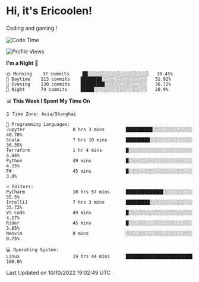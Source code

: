 # Hi, it's Ericoolen!
Coding and gaming！

<!--START_SECTION:waka-->
![Code Time](http://img.shields.io/badge/Code%20Time-434%20hrs%202%20mins-blue)

![Profile Views](http://img.shields.io/badge/Profile%20Views-1-blue)

**I'm a Night 🦉** 

```text
🌞 Morning    37 commits     ██░░░░░░░░░░░░░░░░░░░░░░░   10.45% 
🌆 Daytime    113 commits    ████████░░░░░░░░░░░░░░░░░   31.92% 
🌃 Evening    130 commits    █████████░░░░░░░░░░░░░░░░   36.72% 
🌙 Night      74 commits     █████░░░░░░░░░░░░░░░░░░░░   20.9%

```


📊 **This Week I Spent My Time On** 

```text
⌚︎ Time Zone: Asia/Shanghai

💬 Programming Languages: 
Jupyter                  8 hrs 3 mins        ██████████░░░░░░░░░░░░░░░   40.78% 
Scala                    7 hrs 10 mins       █████████░░░░░░░░░░░░░░░░   36.35% 
Terraform                1 hr 4 mins         █░░░░░░░░░░░░░░░░░░░░░░░░   5.44% 
Python                   49 mins             █░░░░░░░░░░░░░░░░░░░░░░░░   4.15% 
F#                       45 mins             █░░░░░░░░░░░░░░░░░░░░░░░░   3.8%

🔥 Editors: 
PyCharm                  10 hrs 57 mins      ██████████████░░░░░░░░░░░   55.5% 
IntelliJ                 7 hrs 3 mins        █████████░░░░░░░░░░░░░░░░   35.72% 
VS Code                  49 mins             █░░░░░░░░░░░░░░░░░░░░░░░░   4.17% 
Rider                    45 mins             █░░░░░░░░░░░░░░░░░░░░░░░░   3.85% 
Neovim                   8 mins              ░░░░░░░░░░░░░░░░░░░░░░░░░   0.75%

💻 Operating System: 
Linux                    19 hrs 44 mins      █████████████████████████   100.0%

```


 Last Updated on 10/10/2022 19:02:49 UTC
<!--END_SECTION:waka-->

